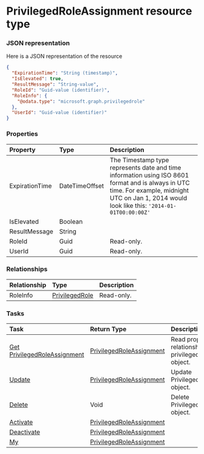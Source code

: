 # PrivilegedRoleAssignment resource type



### JSON representation

Here is a JSON representation of the resource

<!-- {
  "blockType": "resource",
  "optionalProperties": [
    "RoleInfo"
  ],
  "@odata.type": "microsoft.graph.privilegedroleassignment"
}-->

```json
{
  "ExpirationTime": "String (timestamp)",
  "IsElevated": true,
  "ResultMessage": "String-value",
  "RoleId": "Guid-value (identifier)",
  "RoleInfo": {
    "@odata.type": "microsoft.graph.privilegedrole"
  },
  "UserId": "Guid-value (identifier)"
}

```
### Properties
| Property	   | Type	|Description|
|:---------------|:--------|:----------|
|ExpirationTime|DateTimeOffset|The Timestamp type represents date and time information using ISO 8601 format and is always in UTC time. For example, midnight UTC on Jan 1, 2014 would look like this: `'2014-01-01T00:00:00Z'`|
|IsElevated|Boolean||
|ResultMessage|String||
|RoleId|Guid| Read-only.|
|UserId|Guid| Read-only.|

### Relationships
| Relationship | Type	|Description|
|:---------------|:--------|:----------|
|RoleInfo|[PrivilegedRole](privilegedrole.md)| Read-only.|

### Tasks

| Task		   | Return Type	|Description|
|:---------------|:--------|:----------|
|[Get PrivilegedRoleAssignment](../api/privilegedroleassignment_get.md) | [PrivilegedRoleAssignment](privilegedroleassignment.md) |Read properties and relationships of privilegedRoleAssignment object.|
|[Update](../api/privilegedroleassignment_update.md) | [PrivilegedRoleAssignment](privilegedroleassignment.md)	|Update PrivilegedRoleAssignment object. |
|[Delete](../api/privilegedroleassignment_delete.md) | Void	|Delete PrivilegedRoleAssignment object. |
|[Activate](../api/privilegedroleassignment_activate.md)|[PrivilegedRoleAssignment](privilegedroleassignment.md)||
|[Deactivate](../api/privilegedroleassignment_deactivate.md)|[PrivilegedRoleAssignment](privilegedroleassignment.md)||
|[My](../api/privilegedroleassignment_my.md)|[PrivilegedRoleAssignment](privilegedroleassignment.md)||

<!-- uuid: 9e5a901c-3242-4502-a510-8fe6d0d944f9
2015-10-19 09:02:21 UTC -->
<!-- {
  "type": "#page.annotation",
  "description": "PrivilegedRoleAssignment resource",
  "keywords": "",
  "section": "documentation",
  "tocPath": ""
}-->